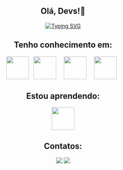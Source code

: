 <div align="center">

## Olá, Devs!👋


[![Typing SVG](https://readme-typing-svg.demolab.com?font=Press+Start+2P&size=26&pause=1000&color=113A4D&background=52FFA700&width=600&height=100&lines=Bem-vindos+ao+meu+perfil+)](https://git.io/typing-svg)
<br>

## Tenho conhecimento em:
<a href="https://dev.java/" target="_blank"><img loading="lazy" src="https://cdn.jsdelivr.net/gh/devicons/devicon/icons/java/java-original-wordmark.svg" width="60" height="60"/></a>
<a href="https://spring.io/" target="_blank"><img loading="lazy" src="https://cdn.jsdelivr.net/gh/devicons/devicon/icons/spring/spring-original-wordmark.svg" width="60" height="60" hspace="8"/></a>
<a href="https://www.mysql.com/" target="_blank"><img loading="lazy" src="https://cdn.jsdelivr.net/gh/devicons/devicon/icons/mysql/mysql-original-wordmark.svg" width="60" height="60" hspace="8"/></a>
<a href="https://git-scm.com/" target="_blank"><img loading="lazy" src="https://cdn.jsdelivr.net/gh/devicons/devicon/icons/git/git-original-wordmark.svg" width="60" height="60" hspace="8"/></a>


## Estou aprendendo:

<a href="https://react.dev/"><img loading="lazy" src="https://cdn.jsdelivr.net/gh/devicons/devicon/icons/react/react-original-wordmark.svg" width="60" height="60"/></a>



## Contatos:

<div>
<a href="https://instagram.com/raullramoos" target="_blank"><img loading="lazy" src="https://img.shields.io/badge/-Instagram-%23E4405F?style=for-the-badge&logo=instagram&logoColor=white" target="_blank"></a>
<a href="https://www.linkedin.com/in/raul-ramos-56923897/" target="_blank"><img loading="lazy" src="https://img.shields.io/badge/-LinkedIn-%230077B5?style=for-the-badge&logo=linkedin&logoColor=white" target="_blank"></a>   
</div>


</div>